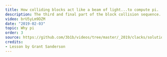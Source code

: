 ```yaml
---
title: How colliding blocks act like a beam of light...to compute pi.
description: The third and final part of the block collision sequence.
video: brU5yLm9DZM
date: "2019-02-03"
topic: Why pi
order: 3
source: https://github.com/3b1b/videos/tree/master/_2019/clacks/solution2
credits:
- Lesson by Grant Sanderson
---
```

